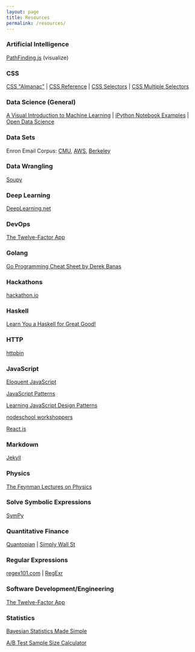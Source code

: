 ```yaml
---
layout: page
title: Resources
permalink: /resources/
---
```


### Artificial Intelligence
<a href="http://qiao.github.io/PathFinding.js/visual/" target="_blank">PathFinding.js</a> (visualize)

### CSS
<a href="https://css-tricks.com/almanac/" target="_blank">CSS "Almanac"</a> | <a href="https://developer.mozilla.org/en-US/docs/Web/CSS/Reference" target="_blank">CSS Reference</a> | <a href="https://css-tricks.com/how-css-selectors-work/" target="_blank">CSS Selectors</a> | <a href="https://css-tricks.com/multiple-class-id-selectors/" target="_blank">CSS Multiple Selectors</a>

### Data Science (General)
<a href="http://www.r2d3.us/visual-intro-to-machine-learning-part-1/" target="_blank">A Visual Introduction to Machine Learning</a> |
<a href="https://github.com/donnemartin/data-science-ipython-notebooks" target="_blank">iPython Notebook Examples</a> |
<a href="http://www.opendatascience.com/" target="_blank">Open Data Science</a>

### Data Sets
Enron Email Corpus: <a href="https://www.cs.cmu.edu/~./enron/" target="_blank">CMU</a>, <a href="https://aws.amazon.com/datasets/917205" target="_blank">AWS</a>, <a href="http://bailando.sims.berkeley.edu/enron_email.html" target="_blank">Berkeley</a>

### Data Wrangling
<a href="http://soupy.readthedocs.org/en/latest/" target="_blank">Soupy</a>

### Deep Learning
<a href="http://deeplearning.net/" target="_blank">DeepLearning.net</a>

### DevOps
<a href="http://12factor.net/" target="_blank">The Twelve-Factor App</a>

### Golang
<a href="http://www.newthinktank.com/2015/02/go-programming-tutorial/" target="_blank">Go Programming Cheat Sheet by Derek Banas</a>

### Hackathons
<a href="http://www.hackathon.io/events" target="_blank">hackathon.io</a>

### Haskell
<a href="http://learnyouahaskell.com/" target="_blank">Learn You a Haskell for Great Good!</a>

### HTTP
<a href="http://httpbin.org/" target="_blank">httpbin</a>

### JavaScript
<a href="http://eloquentjavascript.net/" target="_blank">Eloquent JavaScript</a>

<a href="http://shichuan.github.io/javascript-patterns/" target="_blank">JavaScript Patterns</a>

<a href="http://addyosmani.com/resources/essentialjsdesignpatterns/book/" target="_blank">Learning JavaScript Design Patterns</a>

<a href="http://nodeschool.io/#workshoppers" target="_blank">nodeschool workshoppers</a>

<a href="http://facebook.github.io/react/" target="_blank">React.js</a>

### Markdown
<a href="https://jekyllrb.com/" target="_blank">Jekyll</a>

### Physics
<a href="http://www.feynmanlectures.caltech.edu/" target="_blank">The Feynman Lectures on Physics</a>

### Solve Symbolic Expressions
<a href="http://live.sympy.org/" target="_blank">SymPy</a>

### Quantitative Finance
<a href="https://www.quantopian.com/home" target="_blank">Quantopian</a> |
<a href="https://simplywall.st/compare/NasdaqCM:AMD-NasdaqGS:NVDA" target="_blank">Simply Wall St</a>

### Regular Expressions
<a href="https://regex101.com/#python" target="_blank">regex101.com</a> |
<a href="http://regexr.com/" target="_blank">RegExr</a>

### Software Development/Engineering
<a href="http://12factor.net/" target="_blank">The Twelve-Factor App</a>

### Statistics
<a href="https://sites.google.com/site/simplebayes/home/pycon-2015" target="_blank">Bayesian Statistics Made Simple</a>

<a href="http://www.evanmiller.org/ab-testing/sample-size.html" target="_blank">A/B Test Sample Size Calculator</a>



